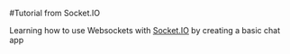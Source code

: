 #Tutorial from Socket.IO

Learning how to use Websockets with [Socket.IO](http://socket.io/get-started/chat/) by creating a basic chat app